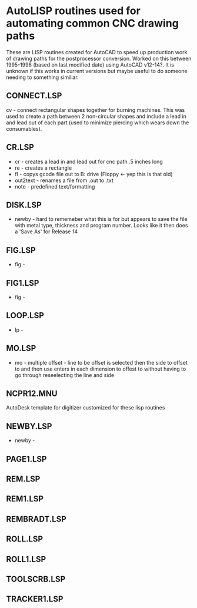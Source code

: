 # AutoLISP routines used for automating common CNC drawing paths
These are LISP routines created for AutoCAD to speed up production work of drawing paths for the postprocessor conversion.
Worked on this between 1995-1998 (based on last modified date) using AutoCAD v12-14?. It is unknown if this works in current versions but maybe useful to do someone needing to something similiar.

## CONNECT.LSP
cv - connect rectangular shapes together for burning machines. This was used to create a path between 2 non-circular shapes and include a lead in and lead out of each part (used to minimize piercing which wears down the consumables).

## CR.LSP
- cr - creates a lead in and lead out for cnc path .5 inches long
- re - creates a rectangle
- fl - copys gcode file out to B: drive (Floppy <- yep this is that old)
- out2text - renames a file from .out to .txt
- note - predefined text/formatting

## DISK.LSP
- newby - hard to rememeber what this is for but appears to save the file with metal type, thickness and program number. Looks like it then does a 'Save As' for Release 14

## FIG.LSP
- fig - 

## FIG1.LSP
- fig - 

## LOOP.LSP
- lp - 

## MO.LSP
- mo - multiple offset - line to be offset is selected then the side to offset to and then use enters in each dimension to offest to without having to go through reseelecting the line and side

## NCPR12.MNU
AutoDesk template for digitizer customized for these lisp routines

## NEWBY.LSP
- newby - 

## PAGE1.LSP

## REM.LSP
## REM1.LSP
## REMBRADT.LSP
## ROLL.LSP
## ROLL1.LSP
## TOOLSCRB.LSP
## TRACKER1.LSP
